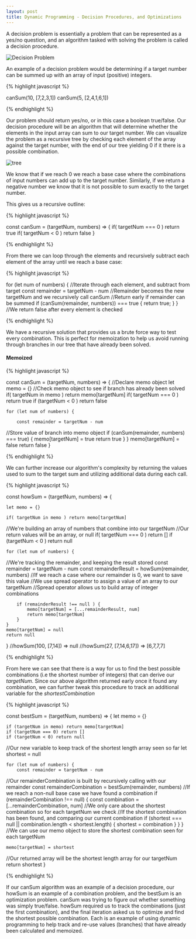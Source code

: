 ```yaml
---
layout: post
title: Dynamic Programming - Decision Procedures, and Optimizations
---
```


A decision problem is essentially a problem that can be represented as a yes/no question, and an algorithm tasked with solving the problem is called a decision procedure.

![Decision Problem](https://upload.wikimedia.org/wikipedia/commons/0/06/Decision_Problem.svg)

An example of a decision problem would be determining if a target number can be summed up with an array of input (positive) integers.

{% highlight javascript %}

canSum(10, [7,2,3,1])
canSum(5, [2,4,1,6,1])

{% endhighlight %}

Our problem should return yes/no, or in this case a boolean true/false.  Our decision procedure will be an algorithm that will determine whether the elements in the input array can sum to our target number.  We can visualize the problem as a recursive tree by checking each element of the array against the target number, with the end of our tree yielding 0 if it there is a possible combination. 

![tree](https://drive.google.com/uc?id=1BlztedSRiPzRprnflVDojFUV5pM3F5P8)

We know that if we reach 0 we reach a base case where the combinations of input numbers can add up to the target number.  Similarly, if we return a negative number we know that it is not possible to sum exactly to the target number.  


This gives us a recursive outline:


{% highlight javascript %}

const canSum = (targetNum, numbers) => {
    if( targetNum === 0 ) return true
    if( targetNum < 0 ) return false
}

{% endhighlight %}

From there we can loop through the elements and recursively subtract each element of the array until we reach a base case:


{% highlight javascript %}

for (let num of numbers) {
//Iterate through each element, and subtract from target
    const remainder = targetNum - num
//Remainder becomes the new targetNum and we recursively call canSum
//Return early if remainder can be summed
    if (canSum(remainder, numbers)) === true {
        return true;
    }
}
//We return false after every element is checked

{% endhighlight %}

We have a recursive solution that provides us a brute force way to test every combination.  This is perfect for memoization to help us avoid running through branches in our tree that have already been solved. 

#### Memoized
{% highlight javascript %}

const canSum = (targetNum, numbers) => {
//Declare memo object
    let memo = {}
//Check memo object to see if branch has already been solved
    if( targetNum in memo ) return memo[targetNum]
    if( targetNum === 0 ) return true
    if (targetNum < 0 ) return false

    for (let num of numbers) {

        const remainder = targetNum - num
//Store value of branch into memo object 
        if (canSum(remainder, numbers) === true) {
            memo[targetNum] = true
            return true
        }
    }
    memo[targetNum] = false
    return false
}

{% endhighlight %}

We can further increase our algorithm's complexity by returning the values used to sum to the target sum and utilizing additional data during each call.  

{% highlight javascript %}

const howSum = (targetNum, numbers) => {

    let memo = {}

    if( targetNum in memo ) return memo[targetNum]
//We're building an array of numbers that combine into our targetNum
//Our return values will be an array, or null
    if( targetNum === 0 ) return []
    if (targetNum < 0 ) return null

    for (let num of numbers) {
//We're tracking the remainder, and keeping the result stored
        const remainder = targetNum - num
        const remainderResult = howSum(remainder, numbers)
//If we reach a case where our remainder is 0, we want to save this value
//We use spread operator to assign a value of an array to our targetNum
//Spread operator allows us to build array of integer combinations

        if (remainderResult !== null ) {
            memo[targetNum] = [...remainderResult, num]
            return memo[targetNum]
        }
    }
    memo[targetNum] = null
    return null
}
//howSum(100, [7,14]) => null
//howSum(27, [7,14,6,17]) => [6,7,7,7]

{% endhighlight %}

From here we can see that there is a way for us to find the best possible combinations (i.e the shortest number of integers) that can derive our *targetNum*.  Since our above algorithm returned early once it found any combination, we can further tweak this procedure to track an additional variable for the *shortestCombination*

{% highlight javascript %}

const bestSum = (targetNum, numbers) => {
    let memo = {}

    if (targetNum in memo) return memo[targetNum]
    if (targetNum === 0) return []
    if (targetNum < 0) return null
//Our new variable to keep track of the shortest length array seen so far
    let shortest = null

    for (let num of numbers) {
        const remainder = targetNum - num 
//Our remainderCombination is built by recursively calling with our remainder
        const remainderCombination = bestSum(remainder, numbers) 
//If we reach a non-null base case we have found a combination
        if (remainderCombination !== null) {
            const combination = [...remainderCombination, num] 
//We only care about the shortest combination so for each targetNum we check
//If the shortest combination has been found, and comparing our current combination
            if (shortest === null || combination.length < shortest.length) {
                shortest = combination
            }
        }
    }
//We can use our memo object to store the shortest combination seen for each targetNum

    memo[targetNum] = shortest

//Our returned array will be the shortest length array for our targetNum
    return shortest
}

{% endhighlight %}


If our canSum algorithm was an example of a decision procedure, our howSum is an example of a combination problem, and the bestSum is an optimization problem.  canSum was trying to figure out whether something was simply true/false.  howSum required us to track the combinations (just the first combination), and the final iteration asked us to optimize and find the shortest possible combination. Each is an example of using dynamic programming to help track and re-use values (branches) that have already been calculated and memoized.
